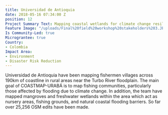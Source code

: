 ```yaml
---
title: Universidad de Antioquia
date: 2018-05-16 07:34:00 Z
position: 12
Project Summary Text: Mapping coastal wetlands for climate change resilience
Feature Image: "/uploads/Final%20field%20workshop%20stakeholders%203.JPG"
Is Community-Led: true
Micrograntee: true
Country:
- Colombia
Impact Area:
- Environment
- Disaster Risk Reduction
---
```


Universidad de Antioquia have been mapping fishermen villages across 190km of coastline in rural areas near the Turbo River floodplain. The main goal of COASTMAP-URABÁ is to map fishing communities, particularly those affected by flooding due to climate change. In addition, the team have mapped mangroves and freshwater wetlands within the area which act as nursery areas, fishing grounds, and natural coastal flooding barriers. So far over 25,256 OSM edits have been made.